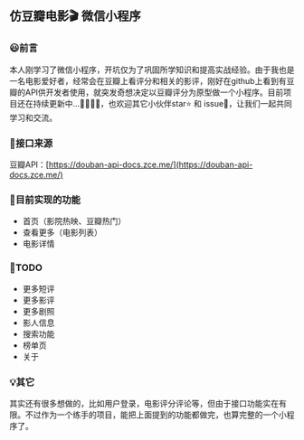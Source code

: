 ## 仿豆瓣电影🎬 微信小程序

### 😃前言
本人刚学习了微信小程序，开坑仅为了巩固所学知识和提高实战经验。由于我也是一名电影爱好者，经常会在豆瓣上看评分和相关的影评，刚好在github上看到有豆瓣的API供开发者使用，就突发奇想决定以豆瓣评分为原型做一个小程序。目前项目还在持续更新中...🚀🚀🚀🚀，也欢迎其它小伙伴star⭐️ 和 issue💬，让我们一起共同学习和交流。

### 🔌接口来源
豆瓣API：[https://douban-api-docs.zce.me/](https://douban-api-docs.zce.me/)

### 🚀目前实现的功能

* 首页（影院热映、豆瓣热门）
* 查看更多（电影列表）
* 电影详情

### 📅TODO

* 更多短评
* 更多影评
* 更多剧照
* 影人信息
* 搜索功能
* 榜单页
* 关于

### 💡其它
其实还有很多想做的，比如用户登录，电影评分评论等，但由于接口功能实在有限。不过作为一个练手的项目，能把上面提到的功能都做完，也算完整的一个小程序了。
